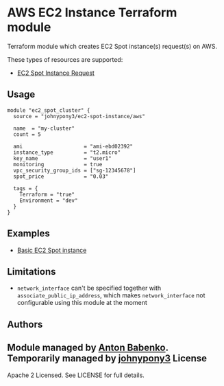AWS EC2 Instance Terraform module
=================================

Terraform module which creates EC2 Spot instance(s) request(s) on AWS.

These types of resources are supported:

* [EC2 Spot Instance Request](https://www.terraform.io/docs/providers/aws/r/spot_instance_request.html)

Usage
-----

```hcl
module "ec2_spot_cluster" {
  source = "johnypony3/ec2-spot-instance/aws"

  name  = "my-cluster"
  count = 5

  ami                    = "ami-ebd02392"
  instance_type          = "t2.micro"
  key_name               = "user1"
  monitoring             = true
  vpc_security_group_ids = ["sg-12345678"]
  spot_price             = "0.03"

  tags = {
    Terraform = "true"
    Environment = "dev"
  }
}
```

Examples
--------

* [Basic EC2 Spot instance](https://github.com/johnypony3/terraform-aws-ec2-spot-instance/tree/master/examples/spot)

Limitations
-----------

* `network_interface` can't be specified together with `associate_public_ip_address`, which makes `network_interface`
  not configurable using this module at the moment

Authors
-------

Module managed by [Anton Babenko](https://github.com/antonbabenko).
Temporarily managed by [johnypony3](https://github.com/johnypony3)
License
-------

Apache 2 Licensed. See LICENSE for full details.
